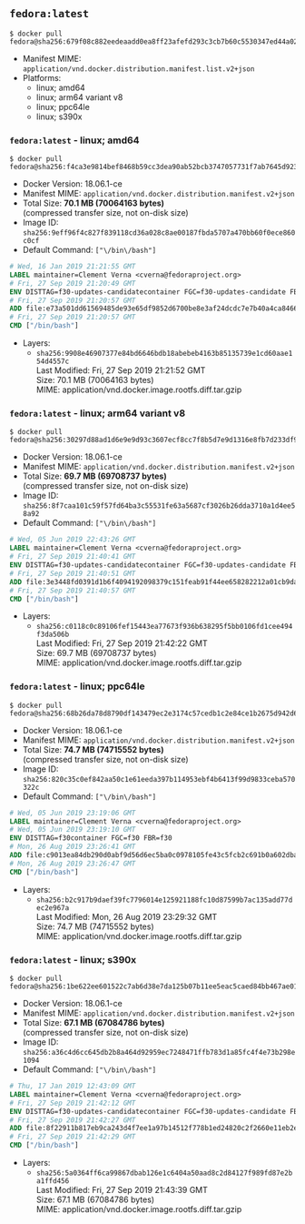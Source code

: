 ## `fedora:latest`

```console
$ docker pull fedora@sha256:679f08c882eedeaadd0ea8ff23afefd293c3cb7b60c5530347ed44a02fe08ad5
```

-	Manifest MIME: `application/vnd.docker.distribution.manifest.list.v2+json`
-	Platforms:
	-	linux; amd64
	-	linux; arm64 variant v8
	-	linux; ppc64le
	-	linux; s390x

### `fedora:latest` - linux; amd64

```console
$ docker pull fedora@sha256:f4ca3e9814bef8468b59cc3dea90ab52bcb3747057731f7ab7645d923731fed6
```

-	Docker Version: 18.06.1-ce
-	Manifest MIME: `application/vnd.docker.distribution.manifest.v2+json`
-	Total Size: **70.1 MB (70064163 bytes)**  
	(compressed transfer size, not on-disk size)
-	Image ID: `sha256:9eff96f4c827f839118cd36a028c8ae00187fbda5707a470bb60f0ece860c0cf`
-	Default Command: `["\/bin\/bash"]`

```dockerfile
# Wed, 16 Jan 2019 21:21:55 GMT
LABEL maintainer=Clement Verna <cverna@fedoraproject.org>
# Fri, 27 Sep 2019 21:20:49 GMT
ENV DISTTAG=f30-updates-candidatecontainer FGC=f30-updates-candidate FBR=f30-updates-candidate
# Fri, 27 Sep 2019 21:20:57 GMT
ADD file:e73a501dd61569485de93e65df9852d6700be8e3af24dcdc7e7b40a4ca846681 in / 
# Fri, 27 Sep 2019 21:20:57 GMT
CMD ["/bin/bash"]
```

-	Layers:
	-	`sha256:9908e46907377e84bd6646bdb18abebeb4163b85135739e1cd60aae154d4557c`  
		Last Modified: Fri, 27 Sep 2019 21:21:52 GMT  
		Size: 70.1 MB (70064163 bytes)  
		MIME: application/vnd.docker.image.rootfs.diff.tar.gzip

### `fedora:latest` - linux; arm64 variant v8

```console
$ docker pull fedora@sha256:30297d88ad1d6e9e9d93c3607ecf8cc7f8b5d7e9d1316e8fb7d233df98c9d6c8
```

-	Docker Version: 18.06.1-ce
-	Manifest MIME: `application/vnd.docker.distribution.manifest.v2+json`
-	Total Size: **69.7 MB (69708737 bytes)**  
	(compressed transfer size, not on-disk size)
-	Image ID: `sha256:8f7caa101c59f57fd64ba3c55531fe63a5687cf3026b26dda3710a1d4ee58a92`
-	Default Command: `["\/bin\/bash"]`

```dockerfile
# Wed, 05 Jun 2019 22:43:26 GMT
LABEL maintainer=Clement Verna <cverna@fedoraproject.org>
# Fri, 27 Sep 2019 21:40:41 GMT
ENV DISTTAG=f30-updates-candidatecontainer FGC=f30-updates-candidate FBR=f30-updates-candidate
# Fri, 27 Sep 2019 21:40:51 GMT
ADD file:3e3448fd0391d1b6f4094192098379c151feab91f44ee658282212a01cb9da2a in / 
# Fri, 27 Sep 2019 21:40:57 GMT
CMD ["/bin/bash"]
```

-	Layers:
	-	`sha256:c0118c0c89106fef15443ea77673f936b638295f5bb0106fd1cee494f3da506b`  
		Last Modified: Fri, 27 Sep 2019 21:42:22 GMT  
		Size: 69.7 MB (69708737 bytes)  
		MIME: application/vnd.docker.image.rootfs.diff.tar.gzip

### `fedora:latest` - linux; ppc64le

```console
$ docker pull fedora@sha256:68b26da78d8790df143479ec2e3174c57cedb1c2e84ce1b2675d942d6848f2da
```

-	Docker Version: 18.06.1-ce
-	Manifest MIME: `application/vnd.docker.distribution.manifest.v2+json`
-	Total Size: **74.7 MB (74715552 bytes)**  
	(compressed transfer size, not on-disk size)
-	Image ID: `sha256:820c35c0ef842aa50c1e61eeda397b114953ebf4b6413f99d9833ceba570322c`
-	Default Command: `["\/bin\/bash"]`

```dockerfile
# Wed, 05 Jun 2019 23:19:06 GMT
LABEL maintainer=Clement Verna <cverna@fedoraproject.org>
# Wed, 05 Jun 2019 23:19:10 GMT
ENV DISTTAG=f30container FGC=f30 FBR=f30
# Mon, 26 Aug 2019 23:26:41 GMT
ADD file:c9013ea84db290d0abf9d56d6ec5ba0c0978105fe43c5fcb2c691b0a602dbac3 in / 
# Mon, 26 Aug 2019 23:26:47 GMT
CMD ["/bin/bash"]
```

-	Layers:
	-	`sha256:b2c917b9daef39fc7796014e125921188fc10d87599b7ac135add77dec2e967a`  
		Last Modified: Mon, 26 Aug 2019 23:29:32 GMT  
		Size: 74.7 MB (74715552 bytes)  
		MIME: application/vnd.docker.image.rootfs.diff.tar.gzip

### `fedora:latest` - linux; s390x

```console
$ docker pull fedora@sha256:1be622ee601522c7ab6d38e7da125b07b11ee5eac5caed84bb467ae017b8a91d
```

-	Docker Version: 18.06.1-ce
-	Manifest MIME: `application/vnd.docker.distribution.manifest.v2+json`
-	Total Size: **67.1 MB (67084786 bytes)**  
	(compressed transfer size, not on-disk size)
-	Image ID: `sha256:a36c4d6cc645db2b8a464d92959ec7248471ffb783d1a85fc4f4e73b298e1094`
-	Default Command: `["\/bin\/bash"]`

```dockerfile
# Thu, 17 Jan 2019 12:43:09 GMT
LABEL maintainer=Clement Verna <cverna@fedoraproject.org>
# Fri, 27 Sep 2019 21:42:12 GMT
ENV DISTTAG=f30-updates-candidatecontainer FGC=f30-updates-candidate FBR=f30-updates-candidate
# Fri, 27 Sep 2019 21:42:27 GMT
ADD file:8f22911b817eb9ca243d4f7ee1a97b14512f778b1ed24820c2f2660e11eb2efc in / 
# Fri, 27 Sep 2019 21:42:29 GMT
CMD ["/bin/bash"]
```

-	Layers:
	-	`sha256:5a0364ff6ca99867dbab126e1c6404a50aad8c2d84127f989fd87e2ba1ffd456`  
		Last Modified: Fri, 27 Sep 2019 21:43:39 GMT  
		Size: 67.1 MB (67084786 bytes)  
		MIME: application/vnd.docker.image.rootfs.diff.tar.gzip
